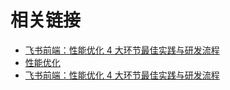 # 相关链接

-   [飞书前端：性能优化 4 大环节最佳实践与研发流程](https://mp.weixin.qq.com/s/s2uMhX9TzpylZea66DGt6g)
-   [性能优化](https://godbasin.github.io/front-end-playground/front-end-basic/performance/front-end-performance-optimization.html)
-   [飞书前端：性能优化 4 大环节最佳实践与研发流程](https://mp.weixin.qq.com/s/s2uMhX9TzpylZea66DGt6g)
